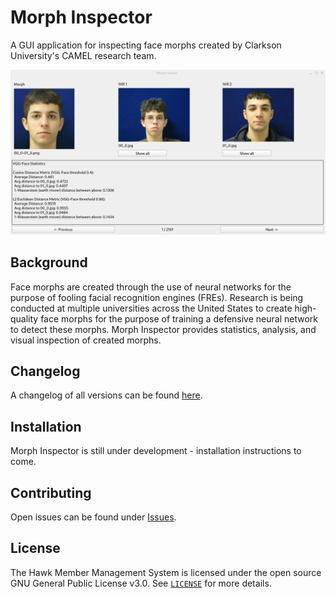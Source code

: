 # Morph Inspector
A GUI application for inspecting face morphs created by Clarkson University's CAMEL research team.

![](https://github.com/palmtrey/morphinspector/blob/main/docs/morph_inspector.png)

## Background
Face morphs are created through the use of neural networks for the purpose of fooling facial recognition engines (FREs). Research is being conducted at multiple universities across the United States to create high-quality face morphs for the purpose of training a defensive neural network to detect these morphs. Morph Inspector provides statistics, analysis, and visual inspection of created morphs.

## Changelog
A changelog of all versions can be found [here](https://github.com/palmtrey/morphinspector/blob/main/docs/changelog.md).

## Installation
Morph Inspector is still under development - installation instructions to come.

## Contributing
Open issues can be found under [Issues](https://github.com/palmtrey/morphinspector/issues).

## License
The Hawk Member Management System is licensed under the open source GNU General Public License v3.0. See [`LICENSE`](https://github.com/palmtrey/morph-inspector/blob/main/LICENSE) for more details.
